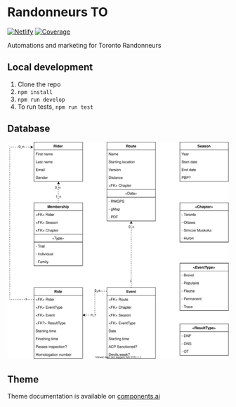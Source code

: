 # Randonneurs TO

[![Netlify](https://img.shields.io/netlify/17a06075-366c-485f-9e60-34bfee1fee3c)](https://app.netlify.com/sites/randonneursto/deploys) [![Coverage](https://img.shields.io/codecov/c/github/emarchak/randonneurs-to)](https://app.codecov.io/gh/emarchak/randonneurs-to)

Automations and marketing for Toronto Randonneurs

## Local development

1. Clone the repo
2. `npm install`
3. `npm run develop`
4.  To run tests, `npm run test`

## Database 

![Data struture](docs/database.drawio.svg)

## Theme

Theme documentation is available on [components.ai](https://components.ai/theme/ib6MBZe7zLkwBRcSKWRI)